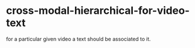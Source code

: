 # cross-modal-hierarchical-for-video-text
for a particular given video a text should be associated to it.
